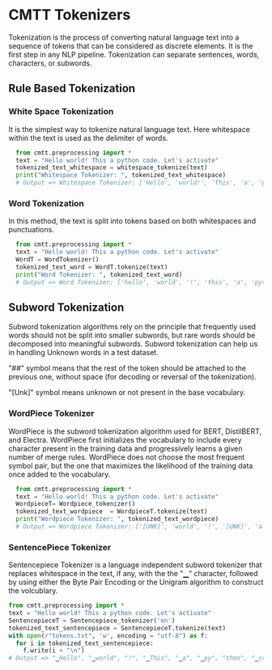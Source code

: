 # CMTT Tokenizers
Tokenization is the process of converting natural language text into a sequence of tokens that can be considered as discrete elements. It is the first step in any NLP pipeline. Tokenization can separate sentences, words, characters, or subwords. 

## Rule Based Tokenization
### White Space Tokenization
  It is the simplest way to tokenize natural language text. Here whitespace within the text is used as the delimiter of words.

  ```Python
    from cmtt.preprocessing import *
    text = "Hello world! This a python code. Let's activate"
    tokenized_text_whitespace = whitespace_tokenize(text)
    print("Whitespace Tokenizer: ", tokenized_text_whitespace)
    # Output => Whitespace Tokenizer: ['Hello', 'world!', 'This', 'a', 'python', 'code.', "Let's", 'activate']
  ```

### Word Tokenization
  In this method, the text is split into tokens based on both whitespaces and punctuations. 
  ```Python
    from cmtt.preprocessing import *
    text = "Hello world! This a python code. Let's activate"
    WordT = WordTokenizer()
    tokenized_text_word = WordT.tokenize(text)
    print("Word Tokenizer: ", tokenized_text_word)
    # Output => Word Tokenizer: ['hello', 'world', '!', 'this', 'a', 'python', 'code', '.', 'let', "'", 's', 'activate']
  ```

## Subword Tokenization
Subword tokenization algorithms rely on the principle that frequently used words should not be split into smaller subwords, but rare words should be decomposed into meaningful subwords. Subword tokenization can help us in handling Unknown words in a test dataset.

"##" symbol means that the rest of the token should be attached to the previous one, without space (for decoding or reversal of the tokenization).

"[Unk]" symbol means unknown or not present in the base vocabulary.

### WordPiece Tokenizer
  WordPiece is the subword tokenization algorithm used for BERT, DistilBERT, and Electra.
  WordPiece first initializes the vocabulary to include every character present in the training data and progressively learns a given number of merge rules. WordPiece does not choose the most frequent symbol pair, but the one that maximizes the likelihood of the training data once added to the vocabulary.

  ```Python
    from cmtt.preprocessing import *
    text = "Hello world! This a python code. Let's activate"
    WordpieceT= Wordpiece_tokenizer()
    tokenized_text_wordpiece  = WordpieceT.tokenize(text)
    print("Wordpiece Tokenizer: ", tokenized_text_wordpiece)
    # Output => Wordpiece Tokenizer: ['[UNK]', 'world', '!', '[UNK]', 'a', 'py', '##th', '##on', 'code', '.', '[UNK]', "'", 's', 'activ', '##ate']
  ```

### SentencePiece Tokenizer
  Sentencepiece Tokenizer is a language independent subword tokenizer that replaces whitespace in the text, if any, with the the "▁" character, followed by using either the Byte Pair Encoding or the Unigram algorithm to construct the volcublary.

  ```Python
  from cmtt.preprocessing import *
  text = "Hello world! This a python code. Let's activate"
  SentencepieceT = Sentencepiece_tokenizer('en')
  tokenized_text_sentencepiece = SentencepieceT.tokenize(text)
  with open(r"tokens.txt", 'w', encoding = "utf-8") as f:
    for i in tokenized_text_sentencepiece:
      f.write(i + "\n")
  # Output => "▁Hello", "▁world", "!", "▁This", "▁a", "▁py", "thon", "▁code", ".", "▁Let", "'", "s", "▁activate"
  ```